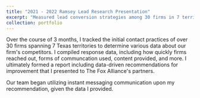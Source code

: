 ```yaml
---
title: "2021 - 2022 Ramsey Lead Research Presentation"
excerpt: "Measured lead conversion strategies among 30 firms in 7 territories to convey improved client acquisition opportunities with company partners <br/><img src='/images/Ramsey Market Research.png'>"
collection: portfolio
---
```


Over the course of 3 months, I tracked the initial contact practices of over 30 firms spanning 7 Texas territories to determine various data about our firm's competitors. I compiled response data, including how quickly firms reached out, forms of communcation used, content provided, and more. I ultimately formed a report including data-driven recommendations for improvement that I presented to The Fox Alliance's partners. 

Our team began utilizing instant messaging communication upon my recommendation, given the data I provided.
